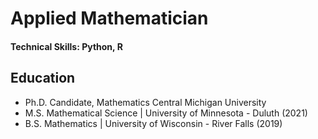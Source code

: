 # Applied Mathematician

#### Technical Skills: Python, R

## Education
- Ph.D. Candidate, Mathematics
  Central Michigan University 
- M.S. Mathematical Science	| University of Minnesota - Duluth (2021)	 			        		
- B.S. Mathematics | University of Wisconsin - River Falls (2019)

								       		
